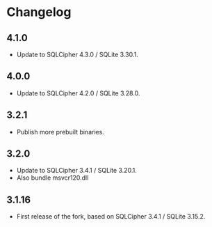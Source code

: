 # Changelog

## 4.1.0

- Update to SQLCipher 4.3.0 / SQLite 3.30.1.
## 4.0.0

 - Update to SQLCipher 4.2.0 / SQLite 3.28.0.

## 3.2.1

 - Publish more prebuilt binaries.

## 3.2.0

 - Update to SQLCipher 3.4.1 / SQLite 3.20.1.
 - Also bundle msvcr120.dll

## 3.1.16

 - First release of the fork, based on SQLCipher 3.4.1 / SQLite 3.15.2.
